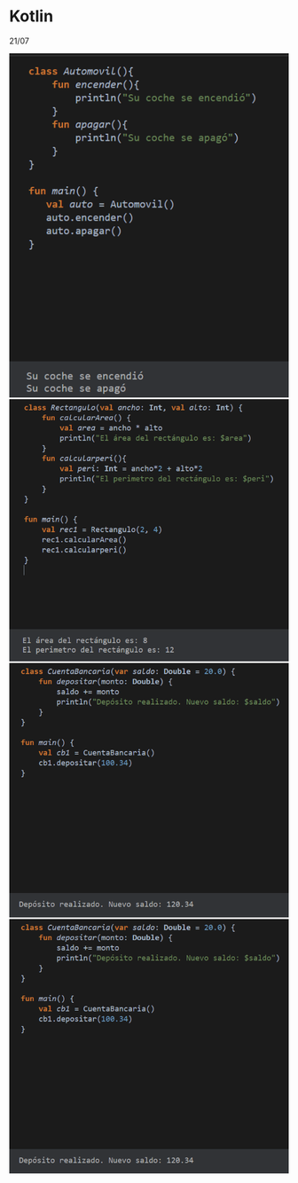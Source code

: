 # Kotlin
21/07

![](https://github.com/Marianete/Kotlin/blob/main/Captura.PNG)
![](https://github.com/Marianete/Kotlin/blob/main/Captura1.PNG)
![](https://github.com/Marianete/Kotlin/blob/main/Captura2.PNG)
![](https://github.com/Marianete/Kotlin/blob/main/Captura2.PNG)

